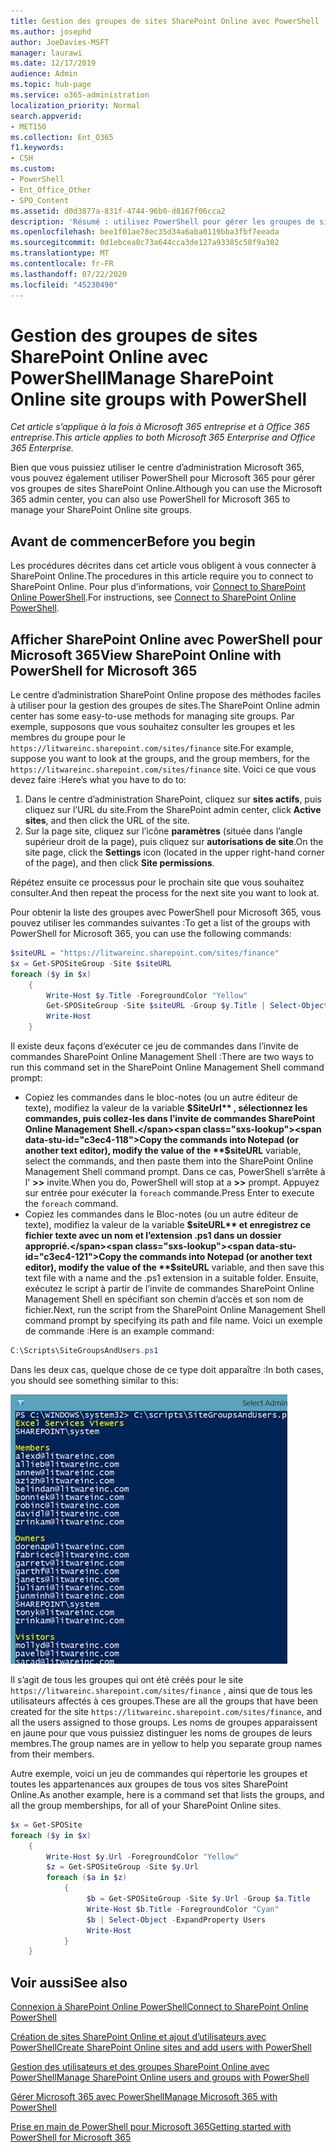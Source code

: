```yaml
---
title: Gestion des groupes de sites SharePoint Online avec PowerShell
ms.author: josephd
author: JoeDavies-MSFT
manager: laurawi
ms.date: 12/17/2019
audience: Admin
ms.topic: hub-page
ms.service: o365-administration
localization_priority: Normal
search.appverid:
- MET150
ms.collection: Ent_O365
f1.keywords:
- CSH
ms.custom:
- PowerShell
- Ent_Office_Other
- SPO_Content
ms.assetid: d0d3877a-831f-4744-96b0-d8167f06cca2
description: 'Résumé : utilisez PowerShell pour gérer les groupes de sites SharePoint Online.'
ms.openlocfilehash: bee1f01ae78ec35d34a6aba0119bba3fbf7eeada
ms.sourcegitcommit: 0d1ebcea8c73a644cca3de127a93385c58f9a302
ms.translationtype: MT
ms.contentlocale: fr-FR
ms.lasthandoff: 07/22/2020
ms.locfileid: "45230490"
---
```

# <a name="manage-sharepoint-online-site-groups-with-powershell"></a><span data-ttu-id="c3ec4-103">Gestion des groupes de sites SharePoint Online avec PowerShell</span><span class="sxs-lookup"><span data-stu-id="c3ec4-103">Manage SharePoint Online site groups with PowerShell</span></span>

<span data-ttu-id="c3ec4-104">*Cet article s’applique à la fois à Microsoft 365 entreprise et à Office 365 entreprise.*</span><span class="sxs-lookup"><span data-stu-id="c3ec4-104">*This article applies to both Microsoft 365 Enterprise and Office 365 Enterprise.*</span></span>

<span data-ttu-id="c3ec4-105">Bien que vous puissiez utiliser le centre d’administration Microsoft 365, vous pouvez également utiliser PowerShell pour Microsoft 365 pour gérer vos groupes de sites SharePoint Online.</span><span class="sxs-lookup"><span data-stu-id="c3ec4-105">Although you can use the Microsoft 365 admin center, you can also use PowerShell for Microsoft 365 to manage your SharePoint Online site groups.</span></span>

## <a name="before-you-begin"></a><span data-ttu-id="c3ec4-106">Avant de commencer</span><span class="sxs-lookup"><span data-stu-id="c3ec4-106">Before you begin</span></span>

<span data-ttu-id="c3ec4-107">Les procédures décrites dans cet article vous obligent à vous connecter à SharePoint Online.</span><span class="sxs-lookup"><span data-stu-id="c3ec4-107">The procedures in this article require you to connect to SharePoint Online.</span></span> <span data-ttu-id="c3ec4-108">Pour plus d’informations, voir [Connect to SharePoint Online PowerShell](https://docs.microsoft.com/powershell/sharepoint/sharepoint-online/connect-sharepoint-online?view=sharepoint-ps).</span><span class="sxs-lookup"><span data-stu-id="c3ec4-108">For instructions, see [Connect to SharePoint Online PowerShell](https://docs.microsoft.com/powershell/sharepoint/sharepoint-online/connect-sharepoint-online?view=sharepoint-ps).</span></span>

## <a name="view-sharepoint-online-with-powershell-for-microsoft-365"></a><span data-ttu-id="c3ec4-109">Afficher SharePoint Online avec PowerShell pour Microsoft 365</span><span class="sxs-lookup"><span data-stu-id="c3ec4-109">View SharePoint Online with PowerShell for Microsoft 365</span></span>

<span data-ttu-id="c3ec4-110">Le centre d’administration SharePoint Online propose des méthodes faciles à utiliser pour la gestion des groupes de sites.</span><span class="sxs-lookup"><span data-stu-id="c3ec4-110">The SharePoint Online admin center has some easy-to-use methods for managing site groups.</span></span> <span data-ttu-id="c3ec4-111">Par exemple, supposons que vous souhaitez consulter les groupes et les membres du groupe pour le `https://litwareinc.sharepoint.com/sites/finance` site.</span><span class="sxs-lookup"><span data-stu-id="c3ec4-111">For example, suppose you want to look at the groups, and the group members, for the `https://litwareinc.sharepoint.com/sites/finance` site.</span></span> <span data-ttu-id="c3ec4-112">Voici ce que vous devez faire :</span><span class="sxs-lookup"><span data-stu-id="c3ec4-112">Here’s what you have to do to:</span></span>

1. <span data-ttu-id="c3ec4-113">Dans le centre d’administration SharePoint, cliquez sur **sites actifs**, puis cliquez sur l’URL du site.</span><span class="sxs-lookup"><span data-stu-id="c3ec4-113">From the SharePoint admin center, click **Active sites**, and then click the URL of the site.</span></span>
2. <span data-ttu-id="c3ec4-114">Sur la page site, cliquez sur l’icône **paramètres** (située dans l’angle supérieur droit de la page), puis cliquez sur **autorisations de site**.</span><span class="sxs-lookup"><span data-stu-id="c3ec4-114">On the site page, click the **Settings** icon (located in the upper right-hand corner of the page), and then click **Site permissions**.</span></span>

<span data-ttu-id="c3ec4-115">Répétez ensuite ce processus pour le prochain site que vous souhaitez consulter.</span><span class="sxs-lookup"><span data-stu-id="c3ec4-115">And then repeat the process for the next site you want to look at.</span></span>

<span data-ttu-id="c3ec4-116">Pour obtenir la liste des groupes avec PowerShell pour Microsoft 365, vous pouvez utiliser les commandes suivantes :</span><span class="sxs-lookup"><span data-stu-id="c3ec4-116">To get a list of the groups with PowerShell for Microsoft 365, you can use the following commands:</span></span>

```powershell
$siteURL = "https://litwareinc.sharepoint.com/sites/finance"
$x = Get-SPOSiteGroup -Site $siteURL
foreach ($y in $x)
    {
        Write-Host $y.Title -ForegroundColor "Yellow"
        Get-SPOSiteGroup -Site $siteURL -Group $y.Title | Select-Object -ExpandProperty Users
        Write-Host
    }
```

<span data-ttu-id="c3ec4-117">Il existe deux façons d’exécuter ce jeu de commandes dans l’invite de commandes SharePoint Online Management Shell :</span><span class="sxs-lookup"><span data-stu-id="c3ec4-117">There are two ways to run this command set in the SharePoint Online Management Shell command prompt:</span></span>

- <span data-ttu-id="c3ec4-118">Copiez les commandes dans le bloc-notes (ou un autre éditeur de texte), modifiez la valeur de la variable **$SiteUrl** , sélectionnez les commandes, puis collez-les dans l’invite de commandes SharePoint Online Management Shell.</span><span class="sxs-lookup"><span data-stu-id="c3ec4-118">Copy the commands into Notepad (or another text editor), modify the value of the **$siteURL** variable, select the commands, and then paste them into the SharePoint Online Management Shell command prompt.</span></span> <span data-ttu-id="c3ec4-119">Dans ce cas, PowerShell s’arrête à l' **>>** invite.</span><span class="sxs-lookup"><span data-stu-id="c3ec4-119">When you do, PowerShell will stop at a **>>** prompt.</span></span> <span data-ttu-id="c3ec4-120">Appuyez sur entrée pour exécuter la `foreach` commande.</span><span class="sxs-lookup"><span data-stu-id="c3ec4-120">Press Enter to execute the `foreach` command.</span></span><br/>
- <span data-ttu-id="c3ec4-121">Copiez les commandes dans le Bloc-notes (ou un autre éditeur de texte), modifiez la valeur de la variable **$siteURL** et enregistrez ce fichier texte avec un nom et l’extension .ps1 dans un dossier approprié.</span><span class="sxs-lookup"><span data-stu-id="c3ec4-121">Copy the commands into Notepad (or another text editor), modify the value of the **$siteURL** variable, and then save this text file with a name and the .ps1 extension in a suitable folder.</span></span> <span data-ttu-id="c3ec4-122">Ensuite, exécutez le script à partir de l’invite de commandes SharePoint Online Management Shell en spécifiant son chemin d’accès et son nom de fichier.</span><span class="sxs-lookup"><span data-stu-id="c3ec4-122">Next, run the script from the SharePoint Online Management Shell command prompt by specifying its path and file name.</span></span> <span data-ttu-id="c3ec4-123">Voici un exemple de commande :</span><span class="sxs-lookup"><span data-stu-id="c3ec4-123">Here is an example command:</span></span>

```powershell
C:\Scripts\SiteGroupsAndUsers.ps1
```

<span data-ttu-id="c3ec4-124">Dans les deux cas, quelque chose de ce type doit apparaître :</span><span class="sxs-lookup"><span data-stu-id="c3ec4-124">In both cases, you should see something similar to this:</span></span>

![Groupes de sites SharePoint Online](media/SPO-site-groups.png)

<span data-ttu-id="c3ec4-126">Il s’agit de tous les groupes qui ont été créés pour le site `https://litwareinc.sharepoint.com/sites/finance` , ainsi que de tous les utilisateurs affectés à ces groupes.</span><span class="sxs-lookup"><span data-stu-id="c3ec4-126">These are all the groups that have been created for the site `https://litwareinc.sharepoint.com/sites/finance`, and all the users assigned to those groups.</span></span> <span data-ttu-id="c3ec4-127">Les noms de groupes apparaissent en jaune pour que vous puissiez distinguer les noms de groupes de leurs membres.</span><span class="sxs-lookup"><span data-stu-id="c3ec4-127">The group names are in yellow to help you separate group names from their members.</span></span>

<span data-ttu-id="c3ec4-128">Autre exemple, voici un jeu de commandes qui répertorie les groupes et toutes les appartenances aux groupes de tous vos sites SharePoint Online.</span><span class="sxs-lookup"><span data-stu-id="c3ec4-128">As another example, here is a command set that lists the groups, and all the group memberships, for all of your SharePoint Online sites.</span></span>

```powershell
$x = Get-SPOSite
foreach ($y in $x)
    {
        Write-Host $y.Url -ForegroundColor "Yellow"
        $z = Get-SPOSiteGroup -Site $y.Url
        foreach ($a in $z)
            {
                 $b = Get-SPOSiteGroup -Site $y.Url -Group $a.Title 
                 Write-Host $b.Title -ForegroundColor "Cyan"
                 $b | Select-Object -ExpandProperty Users
                 Write-Host
            }
    }
```
    
## <a name="see-also"></a><span data-ttu-id="c3ec4-129">Voir aussi</span><span class="sxs-lookup"><span data-stu-id="c3ec4-129">See also</span></span>

[<span data-ttu-id="c3ec4-130">Connexion à SharePoint Online PowerShell</span><span class="sxs-lookup"><span data-stu-id="c3ec4-130">Connect to SharePoint Online PowerShell</span></span>](https://docs.microsoft.com/powershell/sharepoint/sharepoint-online/connect-sharepoint-online?view=sharepoint-ps)

[<span data-ttu-id="c3ec4-131">Création de sites SharePoint Online et ajout d’utilisateurs avec PowerShell</span><span class="sxs-lookup"><span data-stu-id="c3ec4-131">Create SharePoint Online sites and add users with PowerShell</span></span>](create-sharepoint-sites-and-add-users-with-powershell.md)

[<span data-ttu-id="c3ec4-132">Gestion des utilisateurs et des groupes SharePoint Online avec PowerShell</span><span class="sxs-lookup"><span data-stu-id="c3ec4-132">Manage SharePoint Online users and groups with PowerShell</span></span>](manage-sharepoint-users-and-groups-with-powershell.md)

[<span data-ttu-id="c3ec4-133">Gérer Microsoft 365 avec PowerShell</span><span class="sxs-lookup"><span data-stu-id="c3ec4-133">Manage Microsoft 365 with PowerShell</span></span>](manage-office-365-with-office-365-powershell.md)
  
[<span data-ttu-id="c3ec4-134">Prise en main de PowerShell pour Microsoft 365</span><span class="sxs-lookup"><span data-stu-id="c3ec4-134">Getting started with PowerShell for Microsoft 365</span></span>](getting-started-with-office-365-powershell.md)

